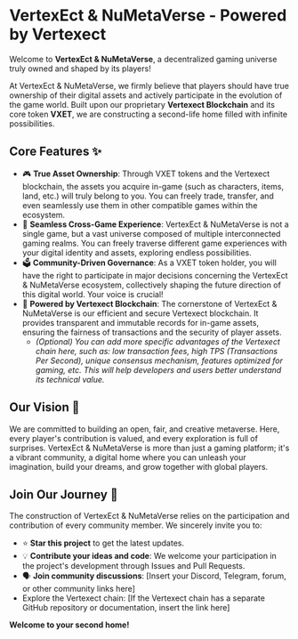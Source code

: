 
# VertexEct & NuMetaVerse - Powered by Vertexect

Welcome to **VertexEct & NuMetaVerse**, a decentralized gaming universe truly owned and shaped by its players!

At VertexEct & NuMetaVerse, we firmly believe that players should have true ownership of their digital assets and actively participate in the evolution of the game world. Built upon our proprietary **Vertexect Blockchain** and its core token **VXET**, we are constructing a second-life home filled with infinite possibilities.

## Core Features ✨

* 🎮 **True Asset Ownership**: Through VXET tokens and the Vertexect blockchain, the assets you acquire in-game (such as characters, items, land, etc.) will truly belong to you. You can freely trade, transfer, and even seamlessly use them in other compatible games within the ecosystem.
* 🌌 **Seamless Cross-Game Experience**: VertexEct & NuMetaVerse is not a single game, but a vast universe composed of multiple interconnected gaming realms. You can freely traverse different game experiences with your digital identity and assets, exploring endless possibilities.
* 🗳️ **Community-Driven Governance**: As a VXET token holder, you will have the right to participate in major decisions concerning the VertexEct & NuMetaVerse ecosystem, collectively shaping the future direction of this digital world. Your voice is crucial!
* 🔗 **Powered by Vertexect Blockchain**: The cornerstone of VertexEct & NuMetaVerse is our efficient and secure Vertexect blockchain. It provides transparent and immutable records for in-game assets, ensuring the fairness of transactions and the security of player assets.
    * *(Optional) You can add more specific advantages of the Vertexect chain here, such as: low transaction fees, high TPS (Transactions Per Second), unique consensus mechanism, features optimized for gaming, etc. This will help developers and users better understand its technical value.*

## Our Vision 🚀

We are committed to building an open, fair, and creative metaverse. Here, every player's contribution is valued, and every exploration is full of surprises. VertexEct & NuMetaVerse is more than just a gaming platform; it's a vibrant community, a digital home where you can unleash your imagination, build your dreams, and grow together with global players.

## Join Our Journey 🤝

The construction of VertexEct & NuMetaVerse relies on the participation and contribution of every community member. We sincerely invite you to:

* ⭐ **Star this project** to get the latest updates.
* 💡 **Contribute your ideas and code**: We welcome your participation in the project's development through Issues and Pull Requests.
* 🗣️ **Join community discussions**: [Insert your Discord, Telegram, forum, or other community links here]
* Explore the Vertexect chain: [If the Vertexect chain has a separate GitHub repository or documentation, insert the link here]

**Welcome to your second home!**
